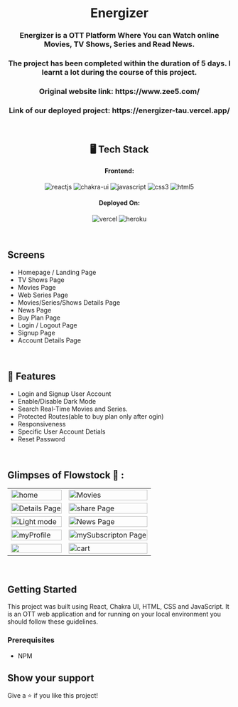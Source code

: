 <h1 align="center">Energizer</h1>

<h3 align="center">Energizer is a OTT Platform Where You can Watch online Movies, TV Shows, Series and Read News.</h3>

<h3 align="center">The project has been completed within the duration of 5 days. I learnt a lot during the course of this project.</h3>

<h3 align="center">Original website link: https://www.zee5.com/</h3>

<h3 align="center">Link of our deployed project: https://energizer-tau.vercel.app/</h3>

<br />

<h2 align="center">🖥️ Tech Stack</h2>

<h4 align="center">Frontend:</h4>

<p align="center">
  <img src="https://img.shields.io/badge/React-20232A?style=for-the-badge&logo=react&logoColor=61DAFB" alt="reactjs" />
  <img src="https://img.shields.io/badge/Chakra%20UI-3bc7bd?style=for-the-badge&logo=chakraui&logoColor=white" alt="chakra-ui" />
  <img src="https://img.shields.io/badge/JavaScript-323330?style=for-the-badge&logo=javascript&logoColor=F7DF1E" alt="javascript" />
  <img src="https://img.shields.io/badge/CSS3-1572B6?style=for-the-badge&logo=css3&logoColor=white" alt="css3" />
  <img src="https://img.shields.io/badge/HTML5-E34F26?style=for-the-badge&logo=html5&logoColor=white" alt="html5" />
</p>

<h4 align="center">Deployed On:</h4>

<p align="center">
  <img src="https://img.shields.io/badge/Vercel-00C7B7?style=for-the-badge&logo=vercel&logoColor=white" alt="vercel" />
  <img src="https://img.shields.io/badge/Heroku-430098?style=for-the-badge&logo=heroku&logoColor=white" alt="heroku" />
</p>

<br />

## Screens

- Homepage / Landing Page
- TV Shows Page
- Movies Page
- Web Series Page
- Movies/Series/Shows Details Page
- News Page
- Buy Plan Page
- Login / Logout Page
- Signup Page
- Account Details Page

 <br />

## 🚀 Features

- Login and Signup User Account
- Enable/Disable Dark Mode
- Search Real-Time Movies and Series.
- Protected Routes(able to buy plan only after ogin)
- Responsiveness
- Specific User Account Detials
- Reset Password

<br />

## Glimpses of Flowstock 🙈 :

<table>
  <tr>
    <td><img src="https://i.ibb.co/kx33fk6/Home.png" alt="home" width="100%" /></td>
    <td><img src="https://i.ibb.co/T26Jz3C/Movies.png" alt="Movies"  width="100%"/></td>
  </tr>
  
  <tr>
    <td><img src="https://i.ibb.co/pKmMM2h/Details-Page.png" alt="Details Page"  width="100%"/></td>
    <td><img src="https://i.ibb.co/JKMwh2L/Share.png" alt="share Page"  width="100%"/></td>
  </tr>
  <tr>
    <td><img src="https://i.ibb.co/m9gjn23/Light-Mode.png" alt="Light mode"  width="100%"/></td>
    <td><img src="https://i.ibb.co/34Qcp9y/News-Page.png" alt="News Page"  width="100%"/></td>
  </tr>
  <tr>
    <td><img src="https://i.ibb.co/xHkK7M2/MYProfile.png" alt="myProfile"  width="100%"/></td>
    <td><img src="https://i.ibb.co/f94WXgg/Subscription.png" alt="mySubscripton Page"  width="100%"/></td>
  </tr>
  <tr>
    <td><img src="https://i.ibb.co/9hR8kBt/BuyPlan.png"  width="100%"/></td>
       <td><img src="https://i.ibb.co/ZmkbTK5/mobile-View.png" width="100%" alt="cart"/></td>
  </tr>
 
 
</table>

<br />
 
## Getting Started

This project was built using React, Chakra UI, HTML, CSS and JavaScript. It is an OTT web application and for running on your local environment you should follow these guidelines.

### Prerequisites

- NPM

## Show your support

Give a ⭐️ if you like this project!
